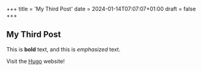 +++
title = 'My Third Post'
date = 2024-01-14T07:07:07+01:00
draft = false
+++
## My  Third Post

This is **bold** text, and this is *emphasized* text.

Visit the [Hugo](https://gohugo.io) website!
